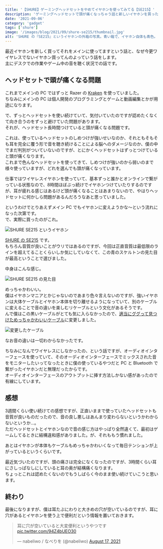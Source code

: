 ```yaml
---
title: '【SHURE】ゲーミングヘッドセットをやめてイヤホンを使ってみてる【SE215】'
description: 'ゲーミングヘッドセットで頭が痛くなっちゃう話と新しいイヤホンを買った話をします。'
date: '2021-09-06'
category: 'gadget'
tags: ['shure']
image: '/images/blog/2021/09/shure-se215/thumbnail.jpg'
alt: 'SHURE の『SE215』というイヤホンの外箱の写真。青い箱で、イヤホン自体も青色。'
---
```


最近イヤホンを新しく買ってそれをメインに使ってますという話と、なぜ今更ワイヤレスでないイヤホン買ってんのよっていう話をします。  
主にデスクでの作業やゲーム中の音を聴く状況での話です。

## ヘッドセットで頭が痛くなる問題

これまでメインの PC ではずっと Razer の [Kraken](https://www2.razer.com/jp-jp/gaming-audio/razer-kraken) を使っていました。  
ちなみにメインの PC は個人開発のプログラミングとゲームと動画編集とかが用途になります。

で、ずっとヘッドセットを使い続けていて、気付いていたのですが認めたくなくて向き合うのをずっと避けていた問題があります。  
それが、ヘッドセット長時間つけていると頭が痛くなる問題です。

これは、使っているヘッドセットのしめつけが強いせいなのか、それともそもそも耳を完全に覆う形で音を聴き続けることによる脳へのダメージなのか、僕の中でまだ判別がついていないのですが、とにかくヘッドセットはずっとつけていると頭が痛くなります。  
これまで色んなヘッドセットを使ってきて、しめつけが強いのから弱いのまで様々使っていますが、どれを選んでも頭が痛くなっています。

仕事ではワイヤレスイヤホンを使っていて、基本ずっと誰かとオンラインで繋がっている状態なので、8時間ほぼぶっ続けでイヤホンつけていたりするのですが、耳が疲れる感じはあるけど頭が痛くなることはあまりないので、やはりヘッドセットに何かしら問題があるんだろうなあと思っていました。

というわけでとりあえずメイン PC でもイヤホンに変えようかな～という流れになった次第です。  
で、実際に買ったのがこれ。

![SHURE SE215 というイヤホン](/images/blog/2021/09/shure-se215/01.jpg 'SHURE SE215 というイヤホン')

[SHURE の SE215](https://www.shure.com/ja-JP/products/earphones/se215) です。  
もちろん音質が良いことがウリではあるのですが、今回は正直音質は最低限のラインを超えてることくらいしか気にしていなくて、この青のスケルトンの見た目が最高ということで選びました。

中身はこんな感じ。

![SHURE SE215 の見た目](/images/blog/2021/09/shure-se215/02.jpg 'SHURE SE215 の見た目')

めっちゃかわいい。  
僕はイヤホンマニアとかじゃないのであまり色々言えないのですが、強いイヤホンは大体ケーブルとイヤホン本体を切り離せるようになっていて、別のケーブルに変えることで音の違いを楽しむリケーブルという文化があるそうです。  
んで僕はこの黒いケーブルがとても気に入らなかったので、[適当にググって見つけためっちゃかわいいケーブル](https://www.amazon.co.jp/dp/B07TWJW1G4/)に変更しました。

![変更したケーブル](/images/blog/2021/09/shure-se215/03.jpg '変更したケーブル')

なお音の違いは一切わからなかったです。

ちなみになんでワイヤレスにしなかったの、という話ですが、オーディオインターフェースを使っていて、そのオーディオインターフェースでミックスされた音をモニターしたいってなったときに僕の使っているやつだと PC と Bluetooth で繋がったイヤホンだと無理だったからです。  
オーディオインターフェースのアウトプットに挿す方法しかない感があったので有線にしています。

## 感想

3週間くらい使い続けての感想ですが、正直いままで使っていたヘッドセットも音質が良いものだったので、音の良し悪しはあんまり変わらないというかわからないというか…。  
ただヘッドセットとイヤホンなので音の感じ方はやっぱり全然違くて、最初はゲームしてるときに結構違和感がありました。が、それももう慣れました。

あとはイヤホンが本体もケーブルもめっちゃかわいくなって毎日テンションが上がっているというくらいです。

最近気づいたのですが、頭の痛さは完全になくなったのですが、3時間くらい耳にさしっぱなしにしていると耳の奥が結構痛くなります。  
ちょっとこれは認めたくないのでもうしばらく今のまま使い続けていこうと思います。

## 終わり

最後になりますが、僕は耳たぶにわりと大きめの穴が空いているのですが、耳に穴があるとイヤホンを使う上で便利だという情報を置いておきます。

<blockquote class="twitter-tweet"><p lang="ja" dir="ltr">耳に穴が空いていると大変便利というやつです <a href="https://t.co/94Z4bUEO30">pic.twitter.com/94Z4bUEO30</a></p>&mdash; nabeliwo / なべりを (@nabeliwo) <a href="https://twitter.com/nabeliwo/status/1427588355986923520?ref_src=twsrc%5Etfw">August 17, 2021</a></blockquote> <script async src="https://platform.twitter.com/widgets.js" charset="utf-8"></script>
